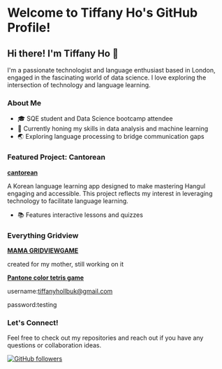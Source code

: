 # Welcome to Tiffany Ho's GitHub Profile!

## Hi there! I'm Tiffany Ho 👋

I'm a passionate technologist and language enthusiast based in London, engaged in the fascinating world of data science. I love exploring the intersection of technology and language learning.

### About Me

- 🎓 SQE student and Data Science bootcamp attendee
- 🌱 Currently honing my skills in data analysis and machine learning
- 🌏 Exploring language processing to bridge communication gaps

### Featured Project: Cantorean

**[cantorean](https://github.com/tiffjai/cantorean)**

A Korean language learning app designed to make mastering Hangul engaging and accessible. This project reflects my interest in leveraging technology to facilitate language learning.

- 📚 Features interactive lessons and quizzes
### Everything Gridview

**[MAMA GRIDVIEWGAME](https://tiffjai.github.io/MAMA-gridview-gAmE/)**

created for my mother, still working on it


**[Pantone color tetris game](https://pantonetetris.com/#/)**


username:tiffanyhollbuk@gmail.com

password:testing

### Let's Connect!

Feel free to check out my repositories and reach out if you have any questions or collaboration ideas.

[![GitHub followers](https://img.shields.io/github/followers/tiffjai?style=social)](https://github.com/tiffjai)

